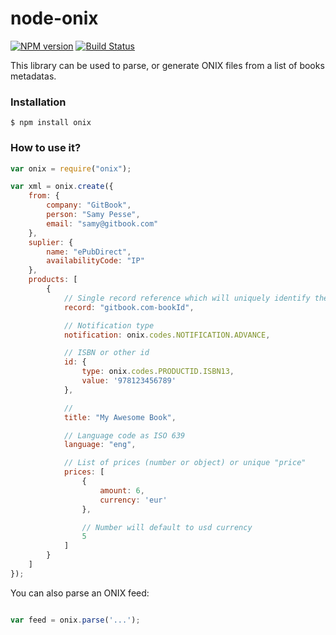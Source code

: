 # node-onix

[![NPM version](https://badge.fury.io/js/onix.svg)](http://badge.fury.io/js/onix)
[![Build Status](https://travis-ci.org/GitbookIO/node-onix.png?branch=master)](https://travis-ci.org/GitbookIO/node-onix)

This library can be used to parse, or generate ONIX files from a list of books metadatas.

### Installation

```
$ npm install onix
```

### How to use it?

```js
var onix = require("onix");

var xml = onix.create({
    from: {
        company: "GitBook",
        person: "Samy Pesse",
        email: "samy@gitbook.com"
    },
    suplier: {
        name: "ePubDirect",
        availabilityCode: "IP"
    },
    products: [
        {
            // Single record reference which will uniquely identify the product
            record: "gitbook.com-bookId",

            // Notification type
            notification: onix.codes.NOTIFICATION.ADVANCE,

            // ISBN or other id
            id: {
                type: onix.codes.PRODUCTID.ISBN13,
                value: '978123456789'
            },

            //
            title: "My Awesome Book",

            // Language code as ISO 639
            language: "eng",

            // List of prices (number or object) or unique "price"
            prices: [
                {
                    amount: 6,
                    currency: 'eur'
                },

                // Number will default to usd currency
                5
            ]
        }
    ]
});
```

You can also parse an ONIX feed:

```js

var feed = onix.parse('...');
```

